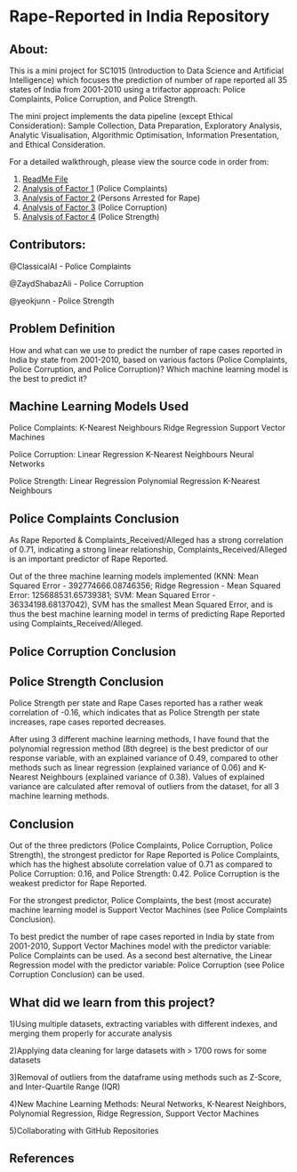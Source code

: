 # Rape-Reported in India Repository

## About:
This is a mini project for SC1015 (Introduction to Data Science and Artificial Intelligence) which focuses the prediction of number of rape reported all 35 states of India from 2001-2010 using a trifactor approach: Police Complaints, Police Corruption, and Police Strength. 

The mini project implements the data pipeline (except Ethical Consideration): Sample Collection, Data Preparation, Exploratory Analysis, Analytic Visualisation, Algorithmic Optimisation, Information Presentation, and Ethical Consideration.

For a detailed walkthrough, please view the source code in order from:
1. [ReadMe File](https://github.com/ZaydShabazAli/SC1015MiniProject/blob/main/README.md)
2. [Analysis of Factor 1](https://github.com/ZaydShabazAli/SC1015MiniProject/blob/main/Police_Complaints_Barnabas.ipynb) (Police Complaints)
3. [Analysis of Factor 2](https://github.com/ZaydShabazAli/SC1015MiniProject/blob/main/Persons_Arrested_For_Rape_Barnabas.ipynb) (Persons Arrested for Rape)
4. [Analysis of Factor 3](https://github.com/ZaydShabazAli/SC1015MiniProject/blob/main/Police_Corruption_Zayd.ipynb) (Police Corruption)
5. [Analysis of Factor 4](https://github.com/ZaydShabazAli/SC1015MiniProject/blob/main/Police_Strength_KeJun.ipynb) (Police Strength)


## Contributors:
@ClassicalAI - Police Complaints

@ZaydShabazAli -  Police Corruption

@yeokjunn - Police Strength

## Problem Definition
How and what can we use to predict the number of rape cases reported in India by state from 2001-2010, based on various factors (Police Complaints, Police Corruption, and Police Corruption)?
Which machine learning model is the best to predict it?

## Machine Learning Models Used
Police Complaints:
K-Nearest Neighbours
Ridge Regression
Support Vector Machines

Police Corruption:
Linear Regression
K-Nearest Neighbours
Neural Networks

Police Strength:
Linear Regression
Polynomial Regression
K-Nearest Neighbours

## Police Complaints Conclusion
As Rape Reported & Complaints_Received/Alleged has a strong correlation of 0.71, indicating a strong linear relationship, Complaints_Received/Alleged is an important predictor of Rape Reported.

Out of the three machine learning models implemented (KNN: Mean Squared Error - 392774666.08746356; Ridge Regression - Mean Squared Error: 125688531.65739381; SVM: Mean Squared Error - 36334198.68137042), SVM has the smallest Mean Squared Error, and is thus the best machine learning model in terms of predicting Rape Reported using Complaints_Received/Alleged.

## Police Corruption Conclusion

## Police Strength Conclusion
Police Strength per state and Rape Cases reported has a rather weak correlation of -0.16, which indicates that as Police Strength per state increases, rape cases reported decreases.

After using 3 different machine learning methods, I have found that the polynomial regression method (8th degree) is the best predictor of our response variable, with an explained variance of 0.49, compared to other methods such as linear regression (explained variance of 0.06) and K-Nearest Neighbours (explained variance of 0.38). Values of explained variance are calculated after removal of outliers from the dataset, for all 3 machine learning methods.

## Conclusion
Out of the three predictors (Police Complaints, Police Corruption, Police Strength), the strongest predictor for Rape Reported is Police Complaints, which has the highest absolute correlation value of 0.71 as compared to Police Corruption: 0.16, and Police Strength: 0.42. Police Corruption is the weakest predictor for Rape Reported.

For the strongest predictor, Police Complaints, the best (most accurate) machine learning model is Support Vector Machines (see Police Complaints Conclusion). 

To best predict the number of rape cases reported in India by state from 2001-2010, Support Vector Machines model with the predictor variable: Police Complaints can be used. As a second best alternative, the Linear Regression model with the predictor variable: Police Corruption (see Police Corruption Conclusion) can be used. 

## What did we learn from this project?
1)Using multiple datasets, extracting variables with different indexes, and merging them properly for accurate analysis

2)Applying data cleaning for large datasets with > 1700 rows for some datasets

3)Removal of outliers from the dataframe using methods such as Z-Score, and Inter-Quartile Range (IQR)

4)New Machine Learning Methods:
Neural Networks, K-Nearest Neighbors, Polynomial Regression, Ridge Regression, Support Vector Machines

5)Collaborating with GitHub Repositories

## References
